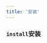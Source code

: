 ```yaml
---
title: '安装'
---
```


### `install`安装

<ClientOnly>
<template>
<demo-title>
<template #title-block>NPM 安装</template>
</demo-title>
<p>推荐使用 npm 的方式安装，它能更好地和 webpack 打包工具配合使用。</p>
<demo-code>
<template #code-block>

```javascript
npm install @grg/components -S
```

</template>
</demo-code>
</template>

</ClientOnly>
